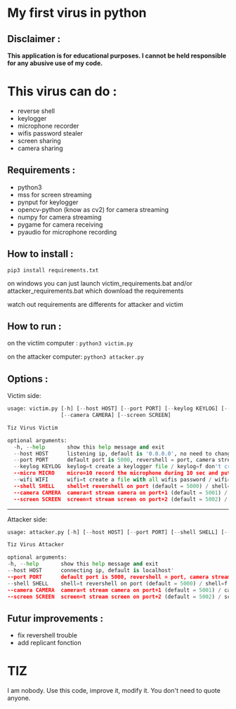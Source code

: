 # My first virus in python
## Disclaimer :
**This application is for educational purposes. I cannot be held responsible for any abusive use of my code.**

# This virus can do :
* reverse shell
* keylogger
* microphone recorder
* wifis password stealer
* screen sharing
* camera sharing

## Requirements :
* python3 
* mss for screen streaming
* pynput for keylogger
* opencv-python (know as cv2) for camera streaming
* numpy for camera streaming
* pygame for camera receiving
* pyaudio for microphone recording

## How to install :

``pip3 install requirements.txt``

on windows you can just launch victim_requirements.bat and/or attacker_requirements.bat which download the requirements

watch out requirements are differents for attacker and victim
## How to run :

on the victim computer :
``python3 victim.py``


on the attacker computer:
``python3 attacker.py``


## Options :

Victim side:
```py
usage: victim.py [-h] [--host HOST] [--port PORT] [--keylog KEYLOG] [--micro MICRO] [--wifi WIFI] [--shell SHELL]
                 [--camera CAMERA] [--screen SCREEN]

Tiz Virus Victim

optional arguments:
  -h, --help       show this help message and exit
  --host HOST      listening ip, default is '0.0.0.0', no need to change
  --port PORT      default port is 5000, revershell = port, camera stream = port+1, screen stream = port+2
  --keylog KEYLOG  keylog=t create a keylogger file / keylog=f don't create the file
  --micro MICRO    micro=10 record the microphone during 10 sec and put it in a file / micro=0 don't record
  --wifi WIFI      wifi=t create a file with all wifis password / wifi=f don't create the file
  --shell SHELL    shell=t revershell on port (default = 5000) / shell=f don't revershell
  --camera CAMERA  camera=t stream camera on port+1 (default = 5001) / camera=f don't stream
  --screen SCREEN  screen=t stream screen on port+2 (default = 5002) / screen=f don't stream
  ```

  ---

  Attacker side:
  ```py
usage: attacker.py [-h] [--host HOST] [--port PORT] [--shell SHELL] [--camera CAMERA] [--screen SCREEN]

Tiz Virus Attacker

optional arguments:
  -h, --help       show this help message and exit
  --host HOST      connecting ip, default is localhost'
  --port PORT      default port is 5000, revershell = port, camera stream = port+1, screen stream = port+2
  --shell SHELL    shell=t revershell on port (default = 5000) / shell=f don't revershell
  --camera CAMERA  camera=t stream camera on port+1 (default = 5001) / camera=f don't stream
  --screen SCREEN  screen=t stream screen on port+2 (default = 5002) / screen=f don't stream
  ```


  ## Futur improvements :
  * fix revershell trouble
  * add replicant fonction

  # TIZ
  I am nobody.
  Use this code, improve it, modify it.
  You don't need to quote anyone.
